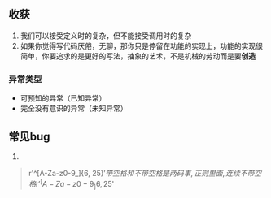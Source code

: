 ## 收获

1. 我们可以接受定义时的复杂，但不能接受调用时的复杂
2. 如果你觉得写代码厌倦，无聊，那你只是停留在功能的实现上，功能的实现很简单，你要追求的是更好的写法，抽象的艺术，不是机械的劳动而是要**创造**


### 异常类型

- 可预知的异常（已知异常）
- 完全没有意识的异常（未知异常）

## 常见bug
1. 
> r'^[A-Za-z0-9_]{6, 25}$'  
> 带空格和不带空格是两码事, 正则里面{,} 连续不带空格  
> r'^[A-Za-z0-9_]{6,25}$'